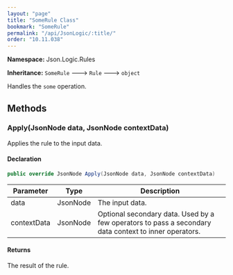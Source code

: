 ```yaml
---
layout: "page"
title: "SomeRule Class"
bookmark: "SomeRule"
permalink: "/api/JsonLogic/:title/"
order: "10.11.038"
---
```

**Namespace:** Json.Logic.Rules

**Inheritance:**
`SomeRule`
 🡒 
`Rule`
 🡒 
`object`

Handles the `some` operation.

## Methods

### Apply(JsonNode data, JsonNode contextData)

Applies the rule to the input data.

#### Declaration

```c#
public override JsonNode Apply(JsonNode data, JsonNode contextData)
```

| Parameter | Type | Description |
|---|---|---|
| data | JsonNode | The input data. |
| contextData | JsonNode | Optional secondary data.  Used by a few operators to pass a secondary     data context to inner operators. |


#### Returns

The result of the rule.


